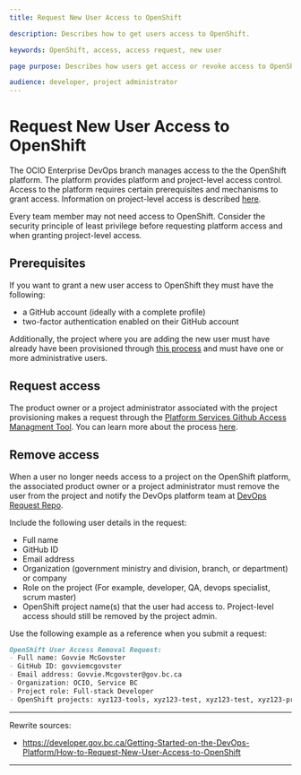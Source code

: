 ```yaml
---
title: Request New User Access to OpenShift

description: Describes how to get users access to OpenShift.

keywords: OpenShift, access, access request, new user

page purpose: Describes how users get access or revoke access to OpenShift and the prerequisites.

audience: developer, project administrator
---
```


# Request New User Access to OpenShift

The OCIO Enterprise DevOps branch manages access to the the OpenShift platform. The platform provides platform and project-level access control. Access to the platform requires certain prerequisites and mechanisms to grant access. Information on project-level access is described [here](./access-to-github-repositories-projects.md).

Every team member may not need access to OpenShift. Consider the security principle of least privilege before requesting platform access and when granting project-level access.

## Prerequisites

If you want to grant a new user access to OpenShift they must have the following:

- a GitHub account (ideally with a complete profile)
- two-factor authentication enabled on their GitHub account

Additionally, the project where you are adding the new user must have already have been provisioned through [this process](StartingANewProject.md) and must have one or more administrative users.

## Request access

The product owner or a project administrator associated with the project provisioning makes a request through the [Platform Services Github Access Managment Tool](https://just-ask-web-bdec76-prod.apps.silver.devops.gov.bc.ca/). You can learn more about the process [here](https://www.youtube.com/watch?v=IvdPyx2-qm0).

## Remove access

When a user no longer needs access to a project on the OpenShift platform, the associated product owner or a project administrator must remove the user from the project and notify the DevOps platform team at [DevOps Request Repo](https://github.com/BCDevOps/devops-requests).

Include the following user details in the request:

* Full name
* GitHub ID
* Email address
* Organization (government ministry and division, branch, or department) or company
* Role on the project (For example, developer, QA, devops specialist, scrum master)
* OpenShift project name(s) that the user had access to. Project-level access should still be removed by the project admin.

Use the following example as a reference when you submit a request:

```markdown
OpenShift User Access Removal Request:
- Full name: Govvie McGovster
- GitHub ID: govviemcgovster
- Email address: Govvie.Mcgovster@gov.bc.ca
- Organization: OCIO, Service BC
- Project role: Full-stack Developer
- OpenShift projects: xyz123-tools, xyz123-test, xyz123-test, xyz123-prod  
```
---
Rewrite sources:
* https://developer.gov.bc.ca/Getting-Started-on-the-DevOps-Platform/How-to-Request-New-User-Access-to-OpenShift
---
